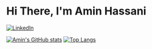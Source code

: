 # Hi There, I'm Amin Hassani

[![LinkedIn](https://img.shields.io/badge/linkedin-%230077B5.svg?style=for-the-badge&logo=linkedin&logoColor=white)](www.linkedin.com/in/aminhassani)

[![Amin's GitHub stats](https://github-readme-stats.vercel.app/api?username=gigilibala&show_icons=true&&count_private=true)](https://github.com/anuraghazra/github-readme-stats) [![Top Langs](https://github-readme-stats.vercel.app/api/top-langs/?username=gigilibala&layout=compact&langs_count=10&hide=Makefile)](https://github.com/anuraghazra/github-readme-stats)

